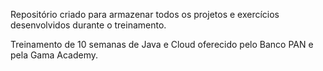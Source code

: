 Repositório criado para armazenar todos os projetos e exercícios desenvolvidos durante o treinamento.

Treinamento de 10 semanas de Java e Cloud oferecido pelo Banco PAN e pela Gama Academy.
